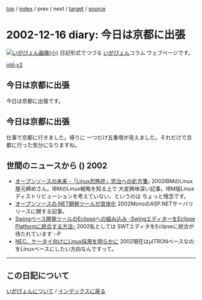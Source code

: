 [top](https://igapyon.github.io/diary/) 
 / [index](https://igapyon.github.io/diary/2002/index.html) 
 / prev 
 / next 
 / [target](https://igapyon.github.io/diary/2002/ig021216.html) 
 / [source](https://github.com/igapyon/diary/blob/gh-pages/2002/ig021216.html.src.md) 

2002-12-16 diary: 今日は京都に出張
=====================================================================================================
[![いがぴょん画像(小)](https://igapyon.github.io/diary/images/iga200306s.jpg "いがぴょん")](https://igapyon.github.io/diary/memo/memoigapyon.html) 日記形式でつづる [いがぴょん](https://igapyon.github.io/diary/memo/memoigapyon.html)コラム ウェブページです。

[old-v2](ig021216-orig.html)

## 今日は京都に出張

今日は京都に出張です。


## 今日は京都に出張

仕事で京都に行きました。帰りに 一つだけ五重塔が見えました。それだけで京都に行った気分になりますね。

## 世間のニュースから () 2002

* [オープンソースの未来 -「Linux恐怖症」完治への処方箋-](http://www.zdnet.co.jp/news/0212/13/ne00_1213frye.html)  2002IBMのLinux屋元締めさん。IBMのLinux戦略を知る上で 大変興味深い記事。IBM版Linuxディストリビューションを考えていない、というのは ちょっと残念です。
* [オープンソースの.NET開発ツールが具体化](http://www.zdnet.co.jp/enterprise/0212/13/epn14.html)  2002MonoのASP.NETサーバリリースに関する記事。
* [Swingベース開発ツールのEclipseへの組み込み -SwingエディターをEclipse Platformに統合する方法-](http://www-6.ibm.com/jp/developerworks/opensource/021213/j_os-swing.html)  2002私としては SWTエディタをEclipseに統合が 待たれています :-P
* [NEC、ケータイ向けにLinux採用を明らかに](http://biztech.nikkeibp.co.jp/wcs/leaf/CID/onair/biztech/elec/222077)  2002現在はμITRONベースなのをLinuxベースにしたい方向なんですって。


----------------------------------------------------------------------------------------------------

## この日記について
[いがぴょんについて](https://igapyon.github.io/diary/memo/memoigapyon.html) / [インデックスに戻る](https://igapyon.github.io/diary/idxall.html)
